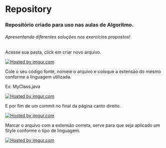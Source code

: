 Repository
==========

<h3>Repositório criado para uso nas aulas de Algoritmo.</h3>
<h6>Apresentando diferentes soluções nos exercícios propostos!</h6>

Acesse sua pasta, click em criar novo arquivo.

<a href="http://imgur.com/dUyjCaD"><img src="http://i.imgur.com/dUyjCaD.jpg" title="Hosted by imgur.com" /></a>

Cole o seu código fonte, nomeie o arquivo e coloque a extensão do mesmo conforme a linguagem utilizada.

Ex: MyClass.java

<a href="http://imgur.com/FeOERGo"><img src="http://i.imgur.com/FeOERGo.jpg" title="Hosted by imgur.com" /></a>

E por fim de um commit no final da página canto direito.

<a href="http://imgur.com/F1n8WjX"><img src="http://i.imgur.com/F1n8WjX.jpg" title="Hosted by imgur.com" /></a>

Marcar o arquivo com a extensão correta, serve para que seja aplicado um Style conforme o tipo de linguagem.

<a href="http://imgur.com/HNDGJ6i"><img src="http://i.imgur.com/HNDGJ6i.jpg" title="Hosted by imgur.com" /></a>




